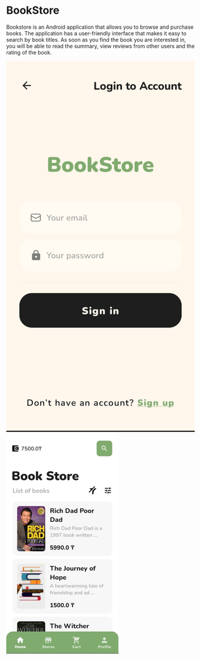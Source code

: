 # BookStore

Bookstore is an Android application that allows you to browse and purchase books. The application has a user-friendly interface that makes it easy to search by book titles. As soon as you find the book you are interested in, you will be able to read the summary, view reviews from other users and the rating of the book.

![SignIn](https://github.com/azikkw/BookStore/blob/main/previews/SignIn.jpg) 
![HomePage](https://github.com/azikkw/BookStore/blob/main/previews/HomePage.jpg)
